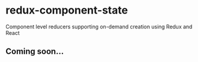 # redux-component-state
Component level reducers supporting on-demand creation using Redux and React

## Coming soon...
